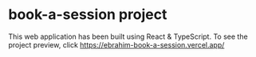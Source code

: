 # book-a-session project

This web application has been built using React & TypeScript.
To see the project preview, click https://ebrahim-book-a-session.vercel.app/
